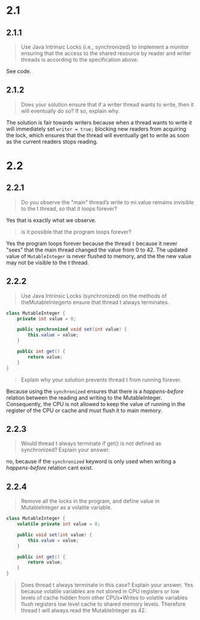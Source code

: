 # 2.1
## 2.1.1
> Use Java Intrinsic Locks (i.e., synchronized) to implement a monitor ensuring that the access to the
shared resource by reader and writer threads is according to the specification above.

See code.

## 2.1.2

> Does your solution ensure that if a writer
thread wants to write, then it will eventually do so? If so, explain why.

The solution is fair towards writers because when a thread wants to write it will immediately set `writer = true;` blocking new readers from acquiring the lock, which ensures that the thread will eventually get to write as soon as the current readers stops reading.

# 2.2

## 2.2.1

> Do you observe the "main" thread’s write to mi.value remains invisible to the t thread, so that it loops forever?

Yes that is exactly what we observe.

> is it possible that the program loops forever?

Yes the program loops forever because the thread `t` because it never "sees" that the main thread changed the value from 0 to 42. The updated value of `MutableInteger` is never flushed to memory, and the the new value may not be visible to the t thread. 

## 2.2.2

> Use  Java  Intrinsic  Locks  (synchronized)  on  the  methods  of  theMutableIntegerto  ensure  that thread t always terminates.

```java
class MutableInteger {
	private int value = 0;

	public synchronized void set(int value) {
		this.value = value;
	}

	public int get() {
		return value;
	}
}
```

> Explain why your solution prevents thread t from running forever.

Because using the `synchronized` ensures that there is a *happens-before* relation between the reading and writing to the MutableInteger. Consequently, the CPU is not allowed to keep the value of running in the register of the CPU or cache and must flush it to main memory.

## 2.2.3

> Would thread t always terminate if get() is not defined as synchronized? Explain your answer.

no, because if the `synchronized` keyword is only used when writing a *happens-before* relation cant exist. 

## 2.2.4
> Remove all the locks in the program, and define value in MutableInteger as a volatile variable.

```java
class MutableInteger {
	volatile private int value = 0;

	public void set(int value) {
		this.value = value;
	}

	public int get() {
		return value;
	}
}
```

> Does thread t always terminate in this case? Explain your answer.
Yes because volatile variables are not stored in CPU registers or low levels of cache hidden from other CPUs•Writes to volatile variables flush registers low level cache to shared memory levels. Therefore thread t will always read the MutableInteger as 42.
